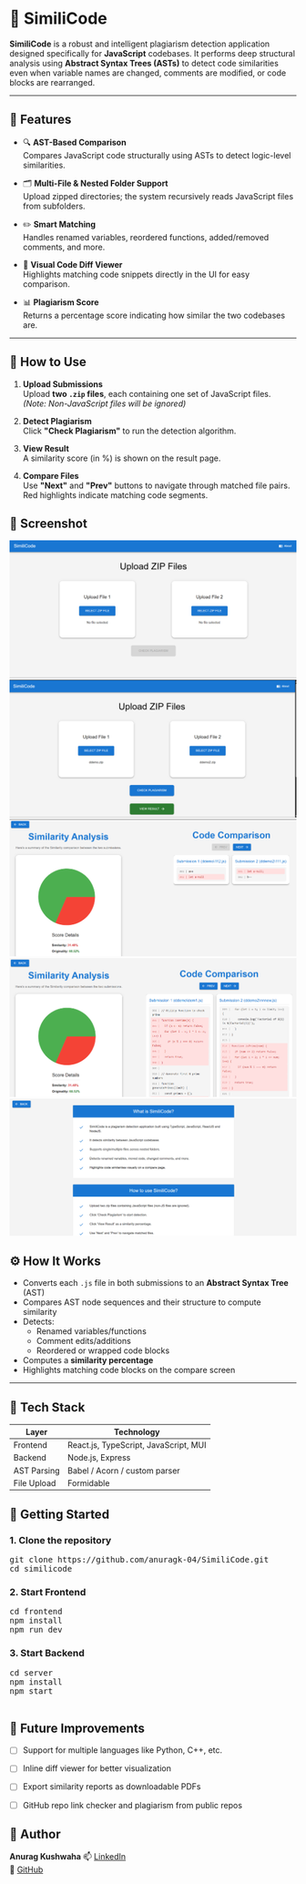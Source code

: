 # 🧠 SimiliCode

**SimiliCode** is a robust and intelligent plagiarism detection application designed specifically for **JavaScript** codebases. It performs deep structural analysis using **Abstract Syntax Trees (ASTs)** to detect code similarities even when variable names are changed, comments are modified, or code blocks are rearranged.

---

## 🚀 Features

- 🔍 **AST-Based Comparison**  
  Compares JavaScript code structurally using ASTs to detect logic-level similarities.

- 🗂️ **Multi-File & Nested Folder Support**  
  Upload zipped directories; the system recursively reads JavaScript files from subfolders.

- ✏️ **Smart Matching**  
  Handles renamed variables, reordered functions, added/removed comments, and more.

- 🎨 **Visual Code Diff Viewer**  
  Highlights matching code snippets directly in the UI for easy comparison.

- 📊 **Plagiarism Score**  
  Returns a percentage score indicating how similar the two codebases are.

---

## 📸 How to Use

1. **Upload Submissions**  
   Upload **two `.zip` files**, each containing one set of JavaScript files.  
   *(Note: Non-JavaScript files will be ignored)*

2. **Detect Plagiarism**  
   Click **"Check Plagiarism"** to run the detection algorithm.

3. **View Result**  
   A similarity score (in %) is shown on the result page.

4. **Compare Files**  
   Use **"Next"** and **"Prev"** buttons to navigate through matched file pairs.  
   Red highlights indicate matching code segments.


## 📸 Screenshot

![Upload Zip File Page](./screenshots/uploadfile.png)
![View Result ](./screenshots/viewResult.png)
![Similarity and Comparision](./screenshots/similarityAndComparision.png)
![Use Prev Next Button](./screenshots/SimilarityAndComparision2.png)
![About Page](./screenshots/aboutPage.png)



## ⚙️ How It Works

- Converts each `.js` file in both submissions to an **Abstract Syntax Tree** (AST)
- Compares AST node sequences and their structure to compute similarity
- Detects:
  - Renamed variables/functions
  - Comment edits/additions
  - Reordered or wrapped code blocks
- Computes a **similarity percentage**
- Highlights matching code blocks on the compare screen

---

## 🧱 Tech Stack

| Layer        | Technology                            |
|--------------|---------------------------------------|
| Frontend     | React.js, TypeScript, JavaScript, MUI |
| Backend      | Node.js, Express                      |
| AST Parsing  | Babel / Acorn / custom parser         |
| File Upload  | Formidable                            |



## 🚀 Getting Started

### 1. Clone the repository
<pre>
git clone https://github.com/anuragk-04/SimiliCode.git
cd similicode </pre>

### 2. Start Frontend
<pre>
cd frontend
npm install
npm run dev
</pre>

### 3. Start Backend
<pre>
cd server
npm install
npm start 
 </pre>


## 🚈 Future Improvements


- [ ] Support for multiple languages like Python, C++, etc.
- [ ] Inline diff viewer for better visualization
- [ ] Export similarity reports as downloadable PDFs
- [ ] GitHub repo link checker and plagiarism from public repos


## 👤 Author

**Anurag Kushwaha** 
📫 [LinkedIn](https://www.linkedin.com/in/anuragk04/)  
🐙 [GitHub](https://github.com/anuragk-04)  
